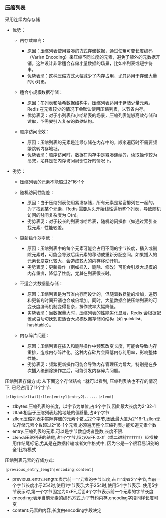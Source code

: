 ### 压缩列表

采用连续内存存储

- 优势：
    - 内存效率高：
        - 原因：压缩列表使用紧凑的方式存储数据，通过使用可变长度编码（Varlen
          Encoding）来压缩不同长度的元素，避免了额外的元数据开销。这种设计非常适合存储小量数据的场景，比如小列表或短字符串。
        - 优势表现：这种压缩方式大幅减少了内存占用，尤其适用于存储大量的小对象。
  
    - 适合小规模数据存储：
        - 原因：在列表和哈希数据结构中，压缩列表适用于存储少量元素。Redis 在元素较少的情况下会默认使用压缩列表，以节省内存。
        - 优势表现：对于小列表和小哈希表的场景，压缩列表能够高效存储和读取，不需要引入复杂的数据结构。

    - 顺序访问高效：
        - 原因：压缩列表的元素是连续存储在内存中的，顺序遍历时不需要频繁跳转内存地址。
        - 优势表现：顺序访问时，数据在内存中是紧凑连续的，读取操作较为高效，尤其是在内存访问局部性好的情况下。

- 劣势：
    - 压缩列表的元素不能超过2^16-1个

    - 随机访问性能差：
        - 原因：由于压缩列表使用紧凑存储，所有元素是紧密排列在一起的。为了找到某个元素，Redis 需要从头开始线性遍历整个列表，导致随机访问的时间复杂度为
          O(n)。
        - 劣势表现：对于较长的列表或哈希表，随机访问操作（如通过索引查找元素）性能较差。

    - 更新操作效率低：
        - 原因：压缩列表中的每个元素可能会占用不同的字节长度，插入或删除元素时，可能会导致后续元素的移动或重新分配空间。如果插入的元素长度变化较大，会造成较大的内存移动开销。
        - 劣势表现：更新操作（例如插入、删除、修改）可能会引发大规模的内存重排，降低了性能，尤其在列表很长时。

    - 不适合大数据量存储：
        - 原因：压缩列表是为节省内存而设计的，但随着数据量的增加，遍历和更新的时间开销也会成倍增加。同时，大量数据会使压缩列表的可变长度编码机制变得复杂，操作效率大幅降低。
        - 劣势表现：当数据量大时，压缩列表的性能劣化显著，Redis 会根据配置或自动切换到更适合大规模数据存储的结构（如
          quicklist、hashtable）。

    - 内存碎片问题：
        - 原因：压缩列表在插入和删除操作中频繁改变长度，可能会导致内存重排，造成内存碎片化。这种内存碎片会降低内存利用率，影响整体性能。
        - 劣势表现：频繁更新操作可能会导致内存管理压力增大，特别是在多次插入和删除操作之后，可能引发内存碎片问题。

压缩列表存储方式:
从下面这个存储结构上就可以看到, 压缩列表啥也不存的情况下, 已经占用了11个字节.
```
|zlbytes|zltail|zllen|entry1|entry2|......|zlend|
```

- zlbytes:压缩列表的长度，以字节为单位,占4个字节,因此最大长度为2^32-1
- zltail:相当于压缩列表起始地址的偏移量,占4个字节
- zllen:压缩列表中实际存储的元素个数,占2个字节,因此最大值为2^16-1.zllen无法存储元素个数超过2^16-1个元素,必须遍历整个压缩列表才能知道元素个数
- entry:压缩列表的元素,可以是字节数组或者整数,长度不限.
- zlend:压缩列表的结尾,占1个字节,恒为0xFF.0xff（或二进制11111111）经常被用作结尾标记,尤其是在数据传输或者文件格式中,
  因为它是一个很容易识别的全1比特模式

压缩列表元素的存储方式:

```
|previous_entry_length|encoding|content|
```

- previous_entry_length:表示前一个元素的字节长度,占1个或者5个字节,当前一个字节长度小于254时,使用1字节表示,大于254时,使用5个字节表示.
  使用5字节表示时,第一个字节固定为0xFE,后面4个字节表示前一个元素的字节长度
- encoding:表示当前元素的编码方式,为了节约内存,encoding字段同样长度可变
- content:元素的内容,长度由encoding字段决定

